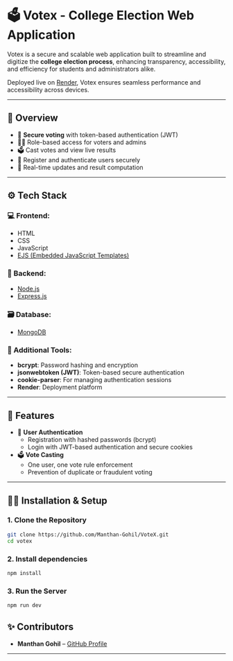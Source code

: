# 🗳️ Votex - College Election Web Application

Votex is a secure and scalable web application built to streamline and digitize the **college election process**, enhancing transparency, accessibility, and efficiency for students and administrators alike.

Deployed live on [Render](https://votex-8xgx.onrender.com/), Votex ensures seamless performance and accessibility across devices.

---

## 🚀 Overview

- 🔐 **Secure voting** with token-based authentication (JWT)
- 🧑‍💼 Role-based access for voters and admins
- 🗳️ Cast votes and view live results
- 🧾 Register and authenticate users securely
- 🔄 Real-time updates and result computation

---

## ⚙️ Tech Stack

### 💻 Frontend:
- HTML
- CSS
- JavaScript
- [EJS (Embedded JavaScript Templates)](https://ejs.co/)

### 🧠 Backend:
- [Node.js](https://nodejs.org/)
- [Express.js](https://expressjs.com/)

### 🗃️ Database:
- [MongoDB](https://www.mongodb.com/)

### 🧩 Additional Tools:
- **bcrypt**: Password hashing and encryption
- **jsonwebtoken (JWT)**: Token-based secure authentication
- **cookie-parser**: For managing authentication sessions
- **Render**: Deployment platform

---

## 🧰 Features

- 🔐 **User Authentication**
  - Registration with hashed passwords (bcrypt)
  - Login with JWT-based authentication and secure cookies
- 🗳️ **Vote Casting**
  - One user, one vote rule enforcement
  - Prevention of duplicate or fraudulent voting

---
## 🧑‍💻 Installation & Setup

### 1. Clone the Repository

```bash
git clone https://github.com/Manthan-Gohil/VoteX.git
cd votex
```
### 2. Install dependencies

```bash
npm install
```

### 3. Run the Server

```bash
npm run dev 
```
## ✨ Contributors

- **Manthan Gohil** – [GitHub Profile](https://github.com/Manthan-Gohil)

---
   

